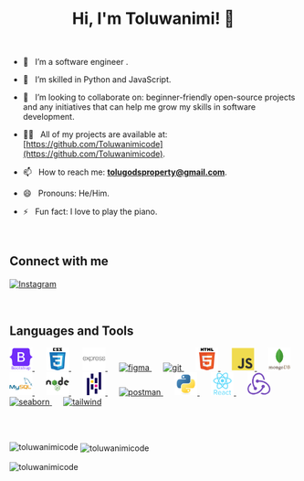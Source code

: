 <h1 align="center">Hi, I'm Toluwanimi! 👋</h1>


<br />

- 👀 &nbsp; I’m a software engineer . <br/>

- 🌱 &nbsp; I’m skilled in Python and JavaScript. <br/>

- 👯 &nbsp; I’m looking to collaborate on: beginner-friendly open-source projects and any initiatives that can help me grow my skills in software development.

- 👨‍💻 &nbsp; All of my projects are available at: [https://github.com/Toluwanimicode](https://github.com/Toluwanimicode).

- 📫 &nbsp; How to reach me: **tolugodsproperty@gmail.com**.

- 😄 &nbsp; Pronouns: He/Him.

- ⚡ &nbsp; Fun fact: I love to play the piano.


<br />


## Connect with me
<p align="left">
<a href="https://instagram.com/tolugodsproperty" target="blank"><img align="center" src="https://raw.githubusercontent.com/rahuldkjain/github-profile-readme-generator/master/src/images/icons/Social/instagram.svg" alt="Instagram" height="30" width="40" /></a>
</p>

<br/>

## Languages and Tools
<p align="left">
    <a href="https://getbootstrap.com" target="_blank" rel="noreferrer" style="margin-right: 20px;"> <img src="https://raw.githubusercontent.com/devicons/devicon/master/icons/bootstrap/bootstrap-plain-wordmark.svg" alt="bootstrap" width="40" height="40"/> </a>
    <a href="https://www.w3schools.com/css/" target="_blank" rel="noreferrer" style="margin-right: 20px;"> <img src="https://raw.githubusercontent.com/devicons/devicon/master/icons/css3/css3-original-wordmark.svg" alt="css3" width="40" height="40"/> </a>
    <a href="https://expressjs.com" target="_blank" rel="noreferrer" style="margin-right: 20px;"> <img src="https://raw.githubusercontent.com/devicons/devicon/master/icons/express/express-original-wordmark.svg" alt="express" width="40" height="40"/> </a>
    <a href="https://www.figma.com/" target="_blank" rel="noreferrer" style="margin-right: 20px;"> <img src="https://www.vectorlogo.zone/logos/figma/figma-icon.svg" alt="figma" width="40" height="40"/> </a>
    <a href="https://git-scm.com/" target="_blank" rel="noreferrer" style="margin-right: 20px;"> <img src="https://www.vectorlogo.zone/logos/git-scm/git-scm-icon.svg" alt="git" width="40" height="40"/> </a>
    <a href="https://www.w3.org/html/" target="_blank" rel="noreferrer" style="margin-right: 20px;"> <img src="https://raw.githubusercontent.com/devicons/devicon/master/icons/html5/html5-original-wordmark.svg" alt="html5" width="40" height="40"/> </a>
    <a href="https://developer.mozilla.org/en-US/docs/Web/JavaScript" target="_blank" rel="noreferrer" style="margin-right: 20px;"> <img src="https://raw.githubusercontent.com/devicons/devicon/master/icons/javascript/javascript-original.svg" alt="javascript" width="40" height="40"/> </a>
    <a href="https://www.mongodb.com/" target="_blank" rel="noreferrer" style="margin-right: 20px;"> <img src="https://raw.githubusercontent.com/devicons/devicon/master/icons/mongodb/mongodb-original-wordmark.svg" alt="mongodb" width="40" height="40"/> </a>
    <a href="https://www.mysql.com/" target="_blank" rel="noreferrer" style="margin-right: 20px;"> <img src="https://raw.githubusercontent.com/devicons/devicon/master/icons/mysql/mysql-original-wordmark.svg" alt="mysql" width="40" height="40"/> </a>
    <a href="https://nodejs.org" target="_blank" rel="noreferrer" style="margin-right: 20px;"> <img src="https://raw.githubusercontent.com/devicons/devicon/master/icons/nodejs/nodejs-original-wordmark.svg" alt="nodejs" width="40" height="40"/> </a>
    <a href="https://pandas.pydata.org/" target="_blank" rel="noreferrer" style="margin-right: 20px;"> <img src="https://raw.githubusercontent.com/devicons/devicon/2ae2a900d2f041da66e950e4d48052658d850630/icons/pandas/pandas-original.svg" alt="pandas" width="40" height="40"/> </a>
    <a href="https://postman.com" target="_blank" rel="noreferrer" style="margin-right: 20px;"> <img src="https://www.vectorlogo.zone/logos/getpostman/getpostman-icon.svg" alt="postman" width="40" height="40"/> </a>
    <a href="https://www.python.org" target="_blank" rel="noreferrer" style="margin-right: 20px;"> <img src="https://raw.githubusercontent.com/devicons/devicon/master/icons/python/python-original.svg" alt="python" width="40" height="40"/> </a>
    <a href="https://reactjs.org/" target="_blank" rel="noreferrer" style="margin-right: 20px;"> <img src="https://raw.githubusercontent.com/devicons/devicon/master/icons/react/react-original-wordmark.svg" alt="react" width="40" height="40"/> </a>
    <a href="https://redux.js.org" target="_blank" rel="noreferrer" style="margin-right: 20px;"> <img src="https://raw.githubusercontent.com/devicons/devicon/master/icons/redux/redux-original.svg" alt="redux" width="40" height="40"/> </a>
    <a href="https://seaborn.pydata.org/" target="_blank" rel="noreferrer" style="margin-right: 20px;"> <img src="https://seaborn.pydata.org/_images/logo-mark-lightbg.svg" alt="seaborn" width="40" height="40"/> </a>
    <a href="https://tailwindcss.com/" target="_blank" rel="noreferrer" style="margin-right: 20px;"> <img src="https://www.vectorlogo.zone/logos/tailwindcss/tailwindcss-icon.svg" alt="tailwind" width="40" height="40"/> </a>
</p>


<br/><br/>

<p><img align="left" src="https://github-readme-stats.vercel.app/api/top-langs?username=toluwanimicode&show_icons=true&locale=en&layout=compact&theme=github_dark" alt="toluwanimicode" /></p>

<p>&nbsp;<img align="center" src="https://github-readme-stats.vercel.app/api?username=toluwanimicode&show_icons=true&locale=en&theme=github_dark" alt="toluwanimicode" /></p>

<p><img align="center" src="https://github-readme-streak-stats.herokuapp.com/?user=toluwanimicode&theme=github_dark" alt="toluwanimicode" /></p>

<br />







